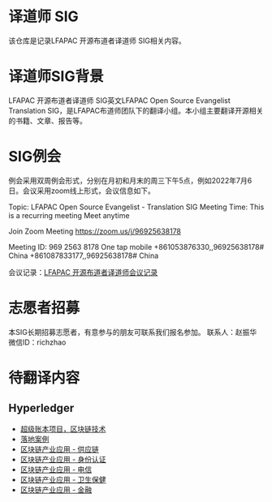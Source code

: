 # 译道师 SIG
该仓库是记录LFAPAC 开源布道者译道师 SIG相关内容。
# 译道师SIG背景
LFAPAC 开源布道者译道师 SIG英文LFAPAC Open Source Evangelist Translation SIG，是LFAPAC布道师团队下的翻译小组。本小组主要翻译开源相关的书籍、文章、报告等。
# SIG例会
例会采用双周例会形式，分别在月初和月末的周三下午5点，例如2022年7月6日。会议采用zoom线上形式，会议信息如下。

Topic: LFAPAC Open Source Evangelist - Translation SIG Meeting
Time: This is a recurring meeting Meet anytime

Join Zoom Meeting
https://zoom.us/j/96925638178

Meeting ID: 969 2563 8178
One tap mobile
+861053876330,,96925638178# China
+861087833177,,96925638178# China

会议记录：[LFAPAC 开源布道者译道师会议记录](https://docs.qq.com/doc/DVWtzWE9vakxTYUdj)
# 志愿者招募
本SIG长期招募志愿者，有意参与的朋友可联系我们报名参加。
联系人：赵振华 微信ID：richzhao

# 待翻译内容
## Hyperledger
- [超级账本项目，区块链技术](https://www.hyperledger.org/news/blog)
- [落地案例](https://www.hyperledger.org/category/member-case-study)
- [区块链产业应用 - 供应链](https://www.hyperledger.org/category/supply-chain)
- [区块链产业应用 - 身份认证](https://www.hyperledger.org/category/identity)
- [区块链产业应用 - 电信](https://www.hyperledger.org/category/telecom)
- [区块链产业应用 - 卫生保健](https://www.hyperledger.org/category/healthcare)
- [区块链产业应用 - 金融](https://www.hyperledger.org/category/finance)
